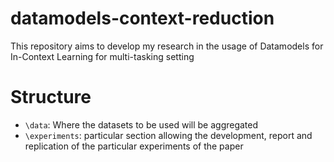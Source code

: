 # datamodels-context-reduction

This repository aims to develop my research in the usage of Datamodels for In-Context Learning for multi-tasking setting


# Structure

- `\data`: Where the datasets to be used will be aggregated
- `\experiments`: particular section allowing the development, report and replication of the particular experiments of the paper
